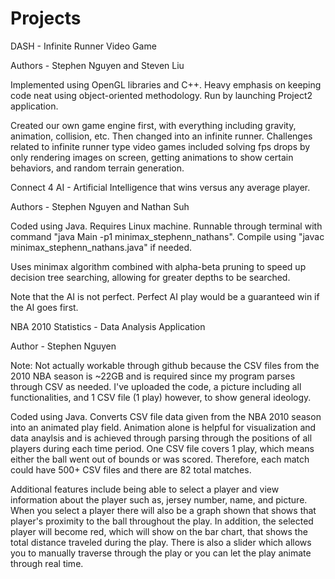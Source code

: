 # Projects

  DASH - Infinite Runner Video Game

Authors - Stephen Nguyen and Steven Liu

Implemented using OpenGL libraries and C++. Heavy emphasis on keeping code neat using object-oriented methodology. Run by launching Project2 application.

Created our own game engine first, with everything including gravity, animation, collision, etc. Then changed into an infinite runner. Challenges related to infinite runner type video games included solving fps drops by only rendering images on screen, getting animations to show certain behaviors, and random terrain generation.



  Connect 4 AI - Artificial Intelligence that wins versus any average player.

Authors - Stephen Nguyen and Nathan Suh

Coded using Java. Requires Linux machine. Runnable through terminal with command "java Main -p1 minimax_stephenn_nathans". Compile using "javac minimax_stephenn_nathans.java" if needed.

Uses minimax algorithm combined with alpha-beta pruning to speed up decision tree searching, allowing for greater depths to be searched.

Note that the AI is not perfect. Perfect AI play would be a guaranteed win if the AI goes first.



  NBA 2010 Statistics - Data Analysis Application

Author - Stephen Nguyen

Note: Not actually workable through github because the CSV files from the 2010 NBA season is ~22GB and is required since my program parses through CSV as needed. I've uploaded the code, a picture including all functionalities, and 1 CSV file (1 play) however, to show general ideology.

Coded using Java. Converts CSV file data given from the NBA 2010 season into an animated play field. Animation alone is helpful for visualization and data anaylsis and is achieved through parsing through the positions of all players during each time period. One CSV file covers 1 play, which means either the ball went out of bounds or was scored. Therefore, each match could have 500+ CSV files and there are 82 total matches.

Additional features include being able to select a player and view information about the player such as, jersey number, name, and picture. When you select a player there will also be a graph shown that shows that player's proximity to the ball throughout the play. In addition, the selected player will become red, which will show on the bar chart, that shows the total distance traveled during the play. There is also a slider which allows you to manually traverse through the play or you can let the play animate through real time.
